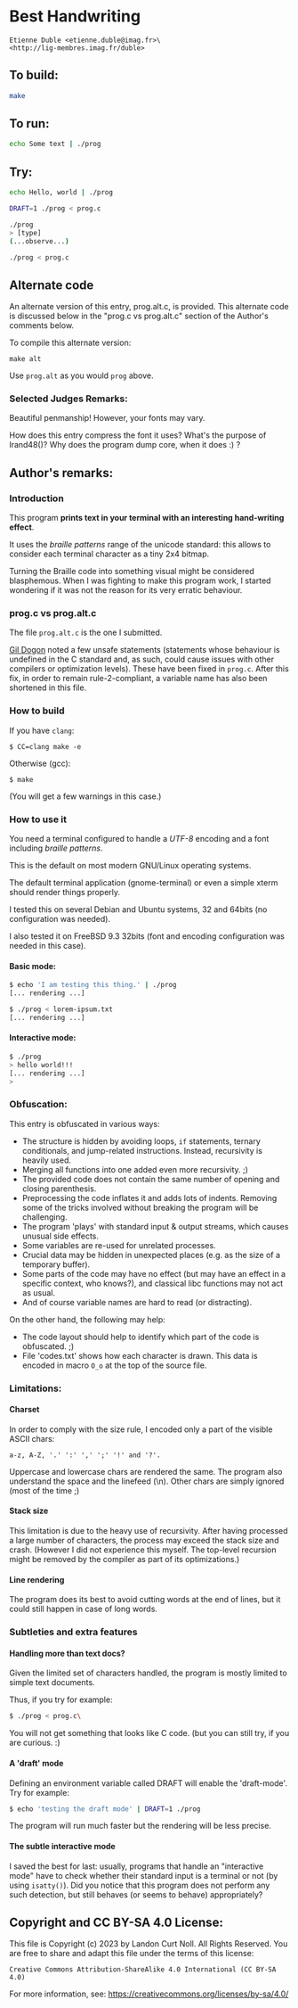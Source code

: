 # Best Handwriting

    Etienne Duble <etienne.duble@imag.fr>\
    <http://lig-membres.imag.fr/duble>

## To build:

```sh
make
```

## To run:

```sh
echo Some text | ./prog
```

## Try:

```sh
echo Hello, world | ./prog

DRAFT=1 ./prog < prog.c

./prog
> [type]
(...observe...)

./prog < prog.c
```

## Alternate code

An alternate version of this entry, prog.alt.c, is provided.  This alternate
code is discussed below in the "prog.c vs prog.alt.c" section of the Author's
comments below.

To compile this alternate version:

    make alt

Use `prog.alt` as you would `prog` above.

### Selected Judges Remarks:

Beautiful penmanship! However, your fonts may vary.

How does this entry compress the font it uses? What's the purpose of lrand48()?
Why does the program dump core, when it does :) ?

## Author's remarks:

### Introduction

This program **prints text in your terminal with an interesting
hand-writing effect**.

It uses the *braille patterns* range of the unicode standard: this
allows to consider each terminal character as a tiny 2x4 bitmap.

Turning the Braille code into something visual might be considered
blasphemous. When I was fighting to make this program work, I started
wondering if it was not the reason for its very erratic behaviour.

### prog.c vs prog.alt.c

The file `prog.alt.c` is the one I submitted.

[Gil Dogon](/winners.html#Gil_Dogon) noted a few unsafe statements (statements
whose behaviour is undefined in the C standard and, as such, could cause issues
with other compilers or optimization levels). These have been fixed in `prog.c`.
After this fix, in order to remain rule-2-compliant, a variable name has also
been shortened in this file.

### How to build

If you have `clang`:

    $ CC=clang make -e

Otherwise (gcc):

    $ make

(You will get a few warnings in this case.)

### How to use it

You need a terminal configured to handle a *UTF-8* encoding and a font including
*braille patterns*.

This is the default on most modern GNU/Linux operating systems.

The default terminal application (gnome-terminal) or even a simple xterm should
render things properly.

I tested this on several Debian and Ubuntu systems, 32 and 64bits (no
configuration was needed).

I also tested it on FreeBSD 9.3 32bits (font and encoding configuration was
needed in this case).

#### Basic mode:

```sh
$ echo 'I am testing this thing.' | ./prog
[... rendering ...]

$ ./prog < lorem-ipsum.txt
[... rendering ...]
```

#### Interactive mode:

```sh
$ ./prog
> hello world!!!
[... rendering ...]
>
```

### Obfuscation:

This entry is obfuscated in various ways:

*   The structure is hidden by avoiding loops, `if` statements, ternary
conditionals, and jump-related instructions. Instead, recursivity is heavily
used.
*   Merging all functions into one added even more recursivity. ;)
*   The provided code does not contain the same number of opening and closing
parenthesis.
*   Preprocessing the code inflates it and adds lots of indents. Removing some
of the tricks involved without breaking the program will be challenging.
*   The program 'plays' with standard input & output streams, which causes
unusual side effects.
*   Some variables are re-used for unrelated processes.
*   Crucial data may be hidden in unexpected places (e.g. as the size of a
temporary buffer).
*   Some parts of the code may have no effect (but may have an effect in a
specific context, who knows?), and classical libc functions may not act as
usual.
*   And of course variable names are hard to read (or distracting).

On the other hand, the following may help:

*   The code layout should help to identify which part of the code is
obfuscated. ;)
*   File 'codes.txt' shows how each character is drawn. This data is encoded in
macro `O_o` at the top of the source file.


### Limitations:

#### Charset

In order to comply with the size rule, I encoded only a part of the visible ASCII
chars:

    a-z, A-Z, '.' ':' ',' ';' '!' and '?'.

Uppercase and lowercase chars are rendered the same. The program also understand
the space and the linefeed (\n).  Other chars are simply ignored (most of the
time ;)

#### Stack size

This limitation is due to the heavy use of recursivity. After having processed a
large number of characters, the process may exceed the stack size and crash.
(However I did not experience this myself. The top-level recursion might be
removed by the compiler as part of its optimizations.)

#### Line rendering

The program does its best to avoid cutting words at the end of lines, but it
could still happen in case of long words.

### Subtleties and extra features

#### Handling more than text docs?

Given the limited set of characters handled, the program is mostly limited to
simple text documents.

Thus, if you try for example:

```sh
$ ./prog < prog.c\
```

You will not get something that looks like C code. (but you can still try, if
you are curious. :)

#### A 'draft' mode

Defining an environment variable called DRAFT will enable the 'draft-mode'.
Try for example:

```sh
$ echo 'testing the draft mode' | DRAFT=1 ./prog
```

The program will run much faster but the rendering will be less precise.

#### The subtle interactive mode

I saved the best for last: usually, programs that handle an "interactive mode"
have to check whether their standard input is a terminal or not (by using
`isatty()`). Did you notice that this program does not perform any such
detection, but still behaves (or seems to behave) appropriately?

## Copyright and CC BY-SA 4.0 License:

This file is Copyright (c) 2023 by Landon Curt Noll.  All Rights Reserved.
You are free to share and adapt this file under the terms of this license:

    Creative Commons Attribution-ShareAlike 4.0 International (CC BY-SA 4.0)

For more information, see: https://creativecommons.org/licenses/by-sa/4.0/
